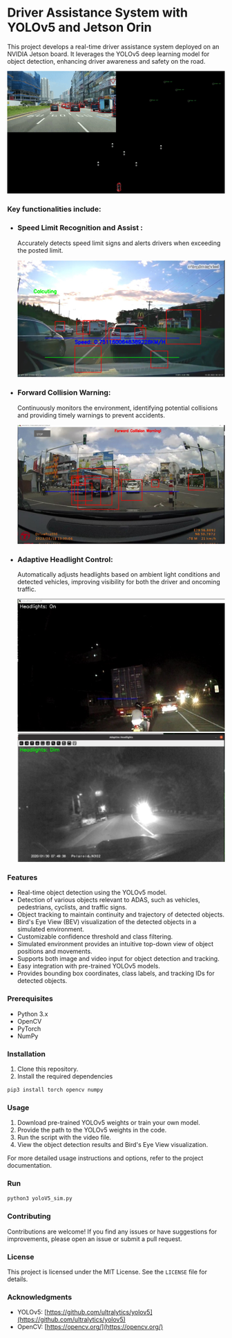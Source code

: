 # Driver Assistance System with YOLOv5 and Jetson Orin

This project develops a real-time driver assistance system deployed on an NVIDIA Jetson board. It leverages the YOLOv5 deep learning model for object detection, enhancing driver awareness and safety on the road.

![demo](demo.gif)

### Key functionalities include:

 - ### Speed Limit Recognition and Assist :
   Accurately detects speed limit signs and alerts drivers when exceeding the posted limit.
   
   ![demo](Demo/Images/SpeedCalculation.png)
 - ### Forward Collision Warning:
   Continuously monitors the environment, identifying potential collisions and providing timely warnings to prevent accidents.
   
   ![demo](Demo/Images/ForwardCollisionTraffic.png)
 - ### Adaptive Headlight Control:
   Automatically adjusts headlights based on ambient light conditions and detected vehicles, improving visibility for both the driver and oncoming traffic.
   
   ![demo](Demo/Images/Headlight.jpg)
   ![demo](Demo/Images/dim.JPG)
### Features

- Real-time object detection using the YOLOv5 model.
- Detection of various objects relevant to ADAS, such as vehicles, pedestrians, cyclists, and traffic signs.
- Object tracking to maintain continuity and trajectory of detected objects.
- Bird's Eye View (BEV) visualization of the detected objects in a simulated environment.
- Customizable confidence threshold and class filtering.
- Simulated environment provides an intuitive top-down view of object positions and movements.
- Supports both image and video input for object detection and tracking.
- Easy integration with pre-trained YOLOv5 models.
- Provides bounding box coordinates, class labels, and tracking IDs for detected objects.

### Prerequisites

- Python 3.x
- OpenCV
- PyTorch
- NumPy

### Installation

1. Clone this repository.
2. Install the required dependencies

```bash
pip3 install torch opencv numpy
```

### Usage

1. Download pre-trained YOLOv5 weights or train your own model.
2. Provide the path to the YOLOv5 weights in the code.
3. Run the script with the video file.
4. View the object detection results and Bird's Eye View visualization.

For more detailed usage instructions and options, refer to the project documentation.

### Run

```bash
python3 yoloV5_sim.py
```

### Contributing

Contributions are welcome! If you find any issues or have suggestions for improvements, please open an issue or submit a pull request.

### License

This project is licensed under the MIT License. See the `LICENSE` file for details.

### Acknowledgments

- YOLOv5: [https://github.com/ultralytics/yolov5](https://github.com/ultralytics/yolov5)
- OpenCV: [https://opencv.org/](https://opencv.org/) 




